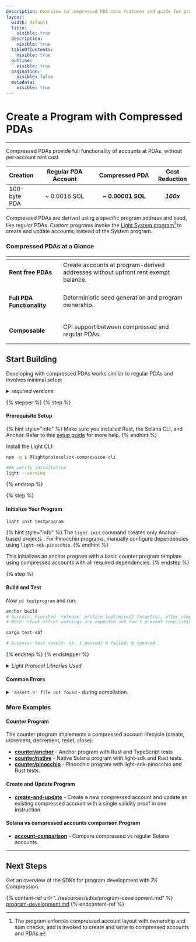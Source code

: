 ```yaml
---
description: Overview to compressed PDA core features and guide for program development.
layout:
  width: default
  title:
    visible: true
  description:
    visible: true
  tableOfContents:
    visible: true
  outline:
    visible: true
  pagination:
    visible: false
  metadata:
    visible: true
---
```


# Create a Program with Compressed PDAs

***

Compressed PDAs provide full functionality of accounts at PDAs, without per-account rent cost.&#x20;

<table><thead><tr><th valign="middle">Creation</th><th width="200" align="center">Regular PDA Account</th><th width="200" align="center">Compressed PDA</th><th align="center">Cost Reduction</th></tr></thead><tbody><tr><td valign="middle">100-byte PDA</td><td align="center">~ 0.0016 SOL</td><td align="center"><strong>~ 0.00001 SOL</strong></td><td align="center"><em><strong>160x</strong></em></td></tr></tbody></table>

Compressed PDAs are derived using a specific program address and seed, like regular PDAs. Custom programs invoke the [Light System program](#user-content-fn-1)[^1] to create and update accounts, instead of the System program.

### Compressed PDAs at a Glance

<table data-view="cards"><thead><tr><th></th><th></th></tr></thead><tbody><tr><td><h4><strong>Rent free PDAs</strong></h4></td><td>Create accounts at program-derived addresses without upfront rent exempt balance.</td></tr><tr><td><h4>Full <strong>PDA Functionality</strong></h4></td><td>Deterministic seed generation and program ownership.</td></tr><tr><td><h4><strong>Composable</strong></h4></td><td>CPI support between compressed and regular PDAs.</td></tr></tbody></table>

## Start Building

Developing with compressed PDAs works similar to regular PDAs and involves minimal setup:

<details>

<summary><em>required versions</em></summary>

Make sure you have the required versions installed and available in PATH:

* **Rust**: 1.86.0 or later
* **Solana CLI**: 2.2.15
* **Anchor CLI**: 0.31.1

- **Node.js**: 23.5.0 or later
- **Zk compression CLI**: 0.27.0 or later

</details>

{% stepper %}
{% step %}
#### Prerequisite Setup

{% hint style="info" %}
Make sure you installed Rust, the Solana CLI, and Anchor. Refer to this [setup guide](https://solana.com/developers/guides/getstarted/setup-local-development) for more help.
{% endhint %}

Install the Light CLI:

```bash
npm -g i @lightprotocol/zk-compression-cli
```

```bash
### verify installation
light --version
```
{% endstep %}

{% step %}
#### Initialize Your Program

```bash
light init testprogram
```

{% hint style="info" %}
The `light init` command creates only Anchor-based projects . For Pinocchio programs, manually configure dependencies using `light-sdk-pinocchio`.
{% endhint %}

This initializes an anchor program with a basic counter program template using compressed accounts with all required dependencies.
{% endstep %}

{% step %}
#### Build and Test

Now `cd testprogram` and run:

```bash
anchor build
# Success: Finished `release` profile [optimized] target(s), after compiling.
# Note: Stack offset warnings are expected and don't prevent compilation
```

```bash
cargo test-sbf

# Success: test result: ok. 1 passed; 0 failed; 0 ignored
```
{% endstep %}
{% endstepper %}

<details>

<summary><em>Light Protocol Libraries Used</em></summary>

**Rust Crates**

* `light-sdk` - Core SDK for compressed accounts in native and anchor programs
* `light-sdk-pinocchio` Core SDK for compressed accounts in pinocchio programs
* `light-hasher` - Hashing utilities for ZK compression
* `light-client` - RPC client and indexer for interacting with compressed accounts
* `light-program-test` - Testing utilities for compressed programs.

**TypeScript/JavaScript Packages**

* `@lightprotocol/stateless.js` - Client library for interacting with compressed accounts
* `@lightprotocol/zk-compression-cli` - Command-line tools for ZK compression development

</details>

#### Common Errors

<details>

<summary><code>'assert.h' file not found</code> - during compilation.</summary>

```shellscript
Fix: 
In your terminal, run:
1. export CC=$(xcrun -find clang)
2. export SDKROOT=$(xcrun --show-sdk-path)
3. cargo clean
4. anchor build


Example log:
The following warnings were emitted during compilation:

warning: blake3@1.5.1: In file included from c/blake3_neon.c:1:
warning: blake3@1.5.1: c/blake3_impl.h:4:10: fatal error: 'assert.h' file not found
warning: blake3@1.5.1:     4 | #include <assert.h>
warning: blake3@1.5.1:       |          ^~~~~~~~~~
warning: blake3@1.5.1: 1 error generated.

error: failed to run custom build command for `blake3 v1.5.1`

Caused by:
  process didn't exit successfully: `/Users/you/testprogram/target/release/build/blake3-ac41d29c2eabe052/build-script-build` (exit status: 1)
  --- stdout
  cargo:rerun-if-env-changed=CARGO_FEATURE_PURE
  cargo:rerun-if-env-changed=CARGO_FEATURE_NO_NEON
  cargo:rerun-if-env-changed=CARGO_FEATURE_NEON
  cargo:rerun-if-env-changed=CARGO_FEATURE_NEON
  cargo:rerun-if-env-changed=CARGO_FEATURE_NO_NEON
  cargo:rerun-if-env-changed=CARGO_FEATURE_PURE
  cargo:rustc-cfg=blake3_neon
  OUT_DIR = Some(/Users/you/testprogram/target/release/build/blake3-735a4c71d985df30/out)
  TARGET = Some(aarch64-apple-darwin)
  OPT_LEVEL = Some(3)
  HOST = Some(aarch64-apple-darwin)
  cargo:rerun-if-env-changed=CC_aarch64-apple-darwin
  CC_aarch64-apple-darwin = None
  cargo:rerun-if-env-changed=CC_aarch64_apple_darwin
  CC_aarch64_apple_darwin = None
  cargo:rerun-if-env-changed=HOST_CC
  HOST_CC = None
  cargo:rerun-if-env-changed=CC
  CC = Some(/Users/you/.local/share/solana/install/releases/1.18.22/solana-release/bin/sdk/sbf/dependencies/platform-tools/llvm/bin/clang)
  RUSTC_WRAPPER = None
  cargo:rerun-if-env-changed=CC_ENABLE_DEBUG_OUTPUT
  cargo:rerun-if-env-changed=CRATE_CC_NO_DEFAULTS
  CRATE_CC_NO_DEFAULTS = None
  DEBUG = Some(false)
  cargo:rerun-if-env-changed=MACOSX_DEPLOYMENT_TARGET
  MACOSX_DEPLOYMENT_TARGET = None
  cargo:rerun-if-env-changed=CFLAGS_aarch64-apple-darwin
  CFLAGS_aarch64-apple-darwin = None
  cargo:rerun-if-env-changed=CFLAGS_aarch64_apple_darwin
  CFLAGS_aarch64_apple_darwin = None
  cargo:rerun-if-env-changed=HOST_CFLAGS
  HOST_CFLAGS = None
  cargo:rerun-if-env-changed=CFLAGS
  CFLAGS = None
  cargo:warning=In file included from c/blake3_neon.c:1:
  cargo:warning=c/blake3_impl.h:4:10: fatal error: 'assert.h' file not found
  cargo:warning=    4 | #include <assert.h>
  cargo:warning=      |          ^~~~~~~~~~
  cargo:warning=1 error generated.

  --- stderr


  error occurred: Command env -u IPHONEOS_DEPLOYMENT_TARGET "/Users/you/.local/share/solana/install/releases/1.18.22/solana-release/bin/sdk/sbf/dependencies/platform-tools/llvm/bin/clang" "-O3" "-ffunction-sections" "-fdata-sections" "-fPIC" "--target=arm64-apple-darwin" "-mmacosx-version-min=14.4" "-Wall" "-Wextra" "-std=c11" "-o" "/Users/you/testprogram/target/release/build/blake3-735a4c71d985df30/out/db3b6bfb95261072-blake3_neon.o" "-c" "c/blake3_neon.c" with args clang did not execute successfully (status code exit status: 1).
```

</details>

### More Examples

#### Counter Program

The counter program implements a compressed account lifecycle (create, increment, decrement, reset, close):

* [**counter/anchor**](https://github.com/Lightprotocol/program-examples/blob/main/counter/anchor) - Anchor program with Rust and TypeScript tests
* [**counter/native**](https://github.com/Lightprotocol/program-examples/blob/main/counter/native) - Native Solana program with light-sdk and Rust tests.
* [**counter/pinocchio**](https://github.com/Lightprotocol/program-examples/blob/main/counter/pinocchio) - Pinocchio program with light-sdk-pinocchio and Rust tests.

#### Create and Update Program

* [**create-and-update**](https://github.com/Lightprotocol/program-examples/blob/main/create-and-update) - Create a new compressed account and update an existing compressed account with a single validity proof in one instruction.

#### Solana vs compressed accounts comparison Program

* [**account-comparison**](https://github.com/Lightprotocol/program-examples/blob/main/account-comparison) - Compare compressed vs regular Solana accounts.

***

## Next Steps

Get an overview of the SDKs for program development with ZK Compression.

{% content-ref url="../resources/sdks/program-development.md" %}
[program-development.md](../resources/sdks/program-development.md)
{% endcontent-ref %}

[^1]: The program enforces compressed account layout with ownership and sum checks, and is invoked to create and write to compressed accounts and PDAs.
